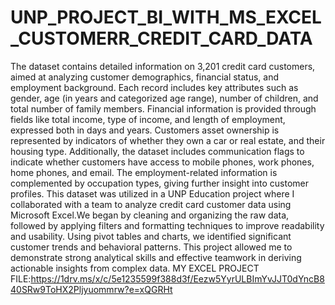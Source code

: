 # UNP_PROJECT_BI_WITH_MS_EXCEL_CUSTOMERR_CREDIT_CARD_DATA
The dataset contains detailed information on 3,201 credit card customers, aimed at analyzing customer demographics, financial status, and employment background. Each record includes key attributes such as gender, age (in years and categorized age range), number of children, and total number of family members. Financial information is provided through fields like total income, type of income, and length of employment, expressed both in days and years. Customers asset ownership is represented by indicators of whether they own a car or real estate, and their housing type. Additionally, the dataset includes communication flags to indicate whether customers have access to mobile phones, work phones, home phones, and email. The employment-related information is complemented by occupation types, giving further insight into customer profiles.
This dataset was utilized in a UNP Education project where I collaborated with a team to analyze credit card customer data using Microsoft Excel.We began by cleaning and organizing the raw data, followed by applying filters and formatting techniques to improve readability and usability. Using pivot tables and charts, we identified significant customer trends and behavioral patterns. This project allowed me to demonstrate strong analytical skills and effective teamwork in deriving actionable insights from complex data.
MY EXCEL PROJECT FILE:https://1drv.ms/x/c/5e1235599f388d3f/Eezw5YyrULBImYvJJT0dYncB840SRw9ToHX2Pljyuommrw?e=xQGRHt

